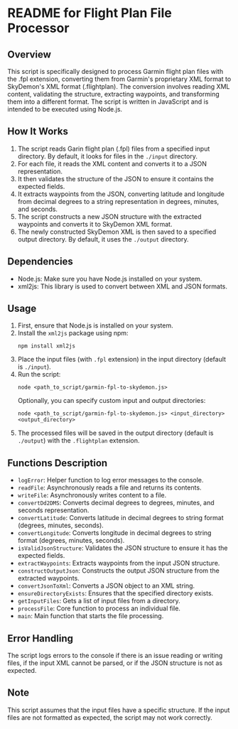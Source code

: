 # README for Flight Plan File Processor

## Overview

This script is specifically designed to process Garmin flight plan files with the .fpl extension, converting them from Garmin's proprietary XML format to SkyDemon's XML format (.flightplan). The conversion involves reading XML content, validating the structure, extracting waypoints, and transforming them into a different format. The script is written in JavaScript and is intended to be executed using Node.js.

## How It Works

1. The script reads Garin flight plan (.fpl) files from a specified input directory. By default, it looks for files in the `./input` directory.
2. For each file, it reads the XML content and converts it to a JSON representation.
3. It then validates the structure of the JSON to ensure it contains the expected fields.
4. It extracts waypoints from the JSON, converting latitude and longitude from decimal degrees to a string representation in degrees, minutes, and seconds.
5. The script constructs a new JSON structure with the extracted waypoints and converts it to SkyDemon XML format.
6. The newly constructed SkyDemon XML is then saved to a specified output directory. By default, it uses the `./output` directory.

## Dependencies

- Node.js: Make sure you have Node.js installed on your system.
- xml2js: This library is used to convert between XML and JSON formats.

## Usage

1. First, ensure that Node.js is installed on your system.
2. Install the `xml2js` package using npm:
   ```
   npm install xml2js
   ```
3. Place the input files (with `.fpl` extension) in the input directory (default is `./input`).
4. Run the script:
   ```
   node <path_to_script/garmin-fpl-to-skydemon.js>
   ```
   Optionally, you can specify custom input and output directories:
   ```
   node <path_to_script/garmin-fpl-to-skydemon.js> <input_directory> <output_directory>
   ```
5. The processed files will be saved in the output directory (default is `./output`) with the `.flightplan` extension.

## Functions Description

- `logError`: Helper function to log error messages to the console.
- `readFile`: Asynchronously reads a file and returns its contents.
- `writeFile`: Asynchronously writes content to a file.
- `convertDd2DMS`: Converts decimal degrees to degrees, minutes, and seconds representation.
- `convertLatitude`: Converts latitude in decimal degrees to string format (degrees, minutes, seconds).
- `convertLongitude`: Converts longitude in decimal degrees to string format (degrees, minutes, seconds).
- `isValidJsonStructure`: Validates the JSON structure to ensure it has the expected fields.
- `extractWaypoints`: Extracts waypoints from the input JSON structure.
- `constructOutputJson`: Constructs the output JSON structure from the extracted waypoints.
- `convertJsonToXml`: Converts a JSON object to an XML string.
- `ensureDirectoryExists`: Ensures that the specified directory exists.
- `getInputFiles`: Gets a list of input files from a directory.
- `processFile`: Core function to process an individual file.
- `main`: Main function that starts the file processing.

## Error Handling

The script logs errors to the console if there is an issue reading or writing files, if the input XML cannot be parsed, or if the JSON structure is not as expected.

## Note

This script assumes that the input files have a specific structure. If the input files are not formatted as expected, the script may not work correctly.
